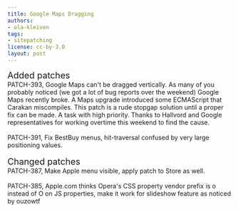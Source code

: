 ```yaml
---
title: Google Maps Dragging
authors:
- ola-kleiven
tags:
- sitepatching
license: cc-by-3.0
layout: post
---
```


<span style="font-size: 140%">Added patches</span><br/>PATCH-393, Google Maps can&#39;t be dragged vertically. As many of you probably noticed (we got a lot of bug reports over the weekend) Google Maps recently broke. A Maps upgrade introduced some ECMAScript that Carakan miscompiles. This patch is a rude stopgap solution until a proper fix can be made. A task with high priority. Thanks to Hallvord and Google representatives for working overtime this weekend to find the cause.<br/><br/>PATCH-391, Fix BestBuy menus, hit-traversal confused by very large positioning values.<br/> <br/><span style="font-size: 140%">Changed patches</span><br/>PATCH-387, Make Apple menu visible, apply patch to Store as well.<br/><br/>PATCH-385, Apple.com thinks Opera&#39;s CSS property vendor prefix is o instead of O on JS properties, make it work for slideshow feature as noticed by ouzowtf
